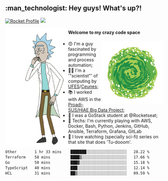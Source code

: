 
<h2> :man_technologist: Hey guys! What's up?!</h2>
                                                                         
[![Rocket Profile](https://img.shields.io/static/v1?label=Rocketseat&message=Profile&colorA=purple&color=black&logo=Rocket&logoColor=white)](https://app.rocketseat.com.br/me/elyabe)
<a href="https://www.linkedin.com/in/elyabe/"><img src="https://img.shields.io/badge/LinkedIn-informational?logo=linkedin"/></a>

<img align='left' src="https://raw.githubusercontent.com/Elyabe/Elyabe/master/images/rick-dancing.gif" width='200'>

                       
#### Welcome to my crazy code space 
<img align='right' src="https://raw.githubusercontent.com/Elyabe/elyabe/master/images/portal-3.gif" width='200'>

- :heart_eyes: I'm a guy fascinated by programming and process automation; 
- :office_worker: I'm a '"scientist"' of computing by [UFES](http://ufes.br)/[Ceunes](http://ceunes.ufes.br);
- :books: I worked with AWS in the [Proadi-SUS/HIAE Big Data Project](https://www.einstein.br/responsabilidade-social/atuacao-com-o-ministerio-da-saude/proadi-sus);
- :rocket: I was a GoStack student at @Rocketseat;
- :green_heart: Techs: I'm currently playing with AWS, Docker, Bash, Python, Jenkins, GitHub, Ansible, Terraform, Grafana, GitLab
- :movie_camera: I love watching (specially sci-fi) series on that site that does 'Tu-dooom'.

<!--START_SECTION:waka-->

```txt
Other        1 hr 33 mins    ███████░░░░░░░░░░░░░░░░░░   28.22 %
Terraform    58 mins         ████▒░░░░░░░░░░░░░░░░░░░░   17.66 %
Go           50 mins         ███▓░░░░░░░░░░░░░░░░░░░░░   15.18 %
TypeScript   40 mins         ███░░░░░░░░░░░░░░░░░░░░░░   12.14 %
HCL          31 mins         ██▒░░░░░░░░░░░░░░░░░░░░░░   09.59 %
```

<!--END_SECTION:waka-->
